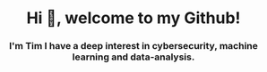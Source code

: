 ## <h1 align="center">Hi 👋, welcome to my Github!</h1>
<h3 align="center">I'm Tim I have a deep interest in cybersecurity, machine learning and data-analysis.</h3>

<!--
**TimMetselaar/TimMetselaar** is a ✨ _special_ ✨ repository because its `README.md` (this file) appears on your GitHub profile.

Here are some ideas to get you started:

- 🔭 I’m currently working on ...
- 🌱 I’m currently learning ...
- 👯 I’m looking to collaborate on ...
- 🤔 I’m looking for help with ...
- 💬 Ask me about ...
- 📫 How to reach me: ...
- 😄 Pronouns: ...
- ⚡ Fun fact: ...
-->
